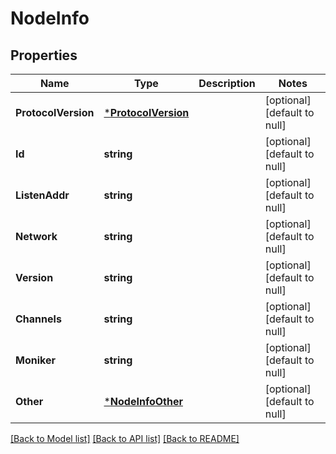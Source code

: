 # NodeInfo

## Properties
Name | Type | Description | Notes
------------ | ------------- | ------------- | -------------
**ProtocolVersion** | [***ProtocolVersion**](ProtocolVersion.md) |  | [optional] [default to null]
**Id** | **string** |  | [optional] [default to null]
**ListenAddr** | **string** |  | [optional] [default to null]
**Network** | **string** |  | [optional] [default to null]
**Version** | **string** |  | [optional] [default to null]
**Channels** | **string** |  | [optional] [default to null]
**Moniker** | **string** |  | [optional] [default to null]
**Other** | [***NodeInfoOther**](NodeInfo_other.md) |  | [optional] [default to null]

[[Back to Model list]](../README.md#documentation-for-models) [[Back to API list]](../README.md#documentation-for-api-endpoints) [[Back to README]](../README.md)

